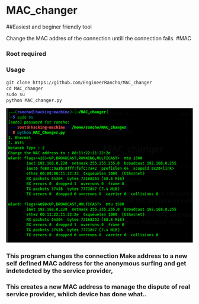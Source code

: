 # MAC_changer

##Easiest and beginer friendly tool

Change the MAC addres of the connection untill the connection fails. #MAC

### Root required

### Usage
```
git clone https://github.com/EngineerRancho/MAC_changer
cd MAC_changer
sudo su
python MAC_changer.py
```

![](.Screenshot.png)

### This program changes the connection Make address to a new self defined MAC address for the anonymous surfing and get indetedcted by the service provider,
### This creates a new MAC address to manage the dispute of real service provider, whiich device has done what..
